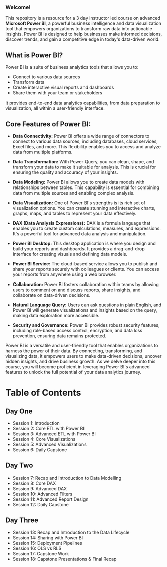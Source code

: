 ### Welcome!

This repository is a resource for a 3 day instructor led course on advanced **Microsoft Power BI**, a powerful business intelligence and data visualization tool that empowers organizations to transform raw data into actionable insights. Power BI is designed to help businesses make informed decisions, discover trends, and gain a competitive edge in today's data-driven world.

## What is Power BI?

Power BI is a suite of business analytics tools that allows you to:
- Connect to various data sources
- Transform data
- Create interactive visual reports and dashboards
- Share them with your team or stakeholders

It provides end-to-end data analytics capabilities, from data preparation to visualization, all within a user-friendly interface.

## Core Features of Power BI:

- **Data Connectivity:** Power BI offers a wide range of connectors to connect to various data sources, including databases, cloud services, Excel files, and more. This flexibility enables you to access and analyze data from multiple platforms.

- **Data Transformation:** With Power Query, you can clean, shape, and transform your data to make it suitable for analysis. This is crucial for ensuring the quality and accuracy of your insights.

- **Data Modeling:** Power BI allows you to create data models with relationships between tables. This capability is essential for combining data from multiple sources and enabling complex analysis.

- **Data Visualization:** One of Power BI's strengths is its rich set of visualization options. You can create stunning and interactive charts, graphs, maps, and tables to represent your data effectively.

- **DAX (Data Analysis Expressions):** DAX is a formula language that enables you to create custom calculations, measures, and expressions. It's a powerful tool for advanced data analysis and manipulation.

- **Power BI Desktop:** This desktop application is where you design and build your reports and dashboards. It provides a drag-and-drop interface for creating visuals and defining data models.

- **Power BI Service:** The cloud-based service allows you to publish and share your reports securely with colleagues or clients. You can access your reports from anywhere using a web browser.

- **Collaboration:** Power BI fosters collaboration within teams by allowing users to comment on and discuss reports, share insights, and collaborate on data-driven decisions.

- **Natural Language Query:** Users can ask questions in plain English, and Power BI will generate visualizations and insights based on the query, making data exploration more accessible.

- **Security and Governance:** Power BI provides robust security features, including role-based access control, encryption, and data loss prevention, ensuring data remains protected.

Power BI is a versatile and user-friendly tool that enables organizations to harness the power of their data. By connecting, transforming, and visualizing data, it empowers users to make data-driven decisions, uncover hidden insights, and drive business growth. As we delve deeper into this course, you will become proficient in leveraging Power BI's advanced features to unlock the full potential of your data analytics journey.



# Table of Contents

## Day One
- Session 1: Introduction 
- Session 2: Core ETL with Power BI
- Session 3: Advanced ETL with Power BI
- Session 4: Core Visualizations
- Session 5: Advanced Visualizations
- Session 6: Daily Capstone

## Day Two
- Session 7: Recap and Introduction to Data Modelling
- Session 8: Core DAX
- Session 9: Advanced DAX
- Session 10: Advanced Filters
- Session 11: Advanced Report Design
- Session 12: Daily Capstone

## Day Three
- Session 13: Recap and Introduction to the Data Lifecycle
- Session 14: Sharing with Power BI
- Session 15: Deployment Pipelines
- Session 16: OLS vs RLS
- Session 17: Capstone Work
- Session 18: Capstone Presentations & Final Recap
